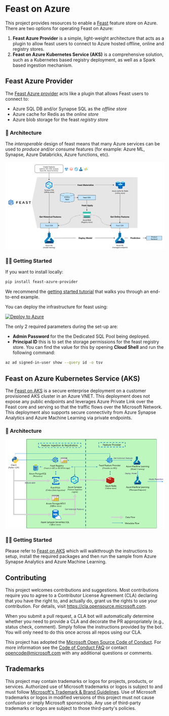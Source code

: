 # Feast on Azure

This project provides resources to enable a [Feast](http://feast.dev) feature store on Azure. There are two options for operating Feast on Azure:

1. **Feast Azure Provider** is a simple, light-weight architecture that acts as a plugin to allow feast users to connect to Azure hosted offline, online and registry stores.
1. **Feast on Azure Kubernetes Service (AKS)** is a comprehensive solution, such as a Kubernetes based registry deployment, as well as a Spark based ingestion mechanism.

## Feast Azure Provider
The [Feast Azure provider](./provider/README.md) acts like a plugin that allows Feast users to connect to:

- Azure SQL DB and/or Synapse SQL as the _offline store_
- Azure cache for Redis as the _online store_
- Azure blob storage for the feast _registry store_

### 📐 Architecture

The _interoperable_ design of feast means that many Azure services can be used to _produce_ and/or _consume_ features (for example: Azure ML, Synapse, Azure Databricks, Azure functions, etc).

![azure provider architecture](provider/media/arch.png)

### 🐱‍👤 Getting Started

If you want to install locally:

```bash
pip install feast-azure-provider
```

We recommend the [getting started tutorial](provider/tutorial/) that walks you through an end-to-end example.

You can deploy the infrastructure for feast using:

[![Deploy to Azure](https://aka.ms/deploytoazurebutton)](https://portal.azure.com/#create/Microsoft.Template/uri/https%3A%2F%2Fraw.githubusercontent.com%2FAzure%2Ffeast-azure%2Fmain%2Fprovider%2Fcloud%2Ffs_synapse_azuredeploy.json)

The only 2 required parameters during the set-up are:

- **Admin Password** for the the Dedicated SQL Pool being deployed.
- **Principal ID** this is to set the storage permissions for the feast registry store. You can find the value for this by opening **Cloud Shell** and run the following command:

```bash
az ad signed-in-user show --query id -o tsv
```
## Feast on Azure Kubernetes Service (AKS)
The [Feast on AKS](./cluster/README.md) is a secure enterprise deployment on a customer provisioned AKS cluster in an Azure VNET. This deployment does not expose any public endpoints and leverages Azure Private Link over the Feast core and serving so that the traffic flows over the Microsoft Network. This deployment also supports secure connectivity from Azure Synapse Analytics and Azure Machine Learning via private endpoints.
### 📐 Architecture

![Feast on AKS architecture](cluster/media/architecture.png)

### 🐱‍👤 Getting Started
Please refer to [Feast on AKS](./cluster/README.md) which will walkthrough the instructions to setup, install the required packages and then run the sample from Azure Synapse Analytics and Azure Machine Learning.

## Contributing

This project welcomes contributions and suggestions.  Most contributions require you to agree to a
Contributor License Agreement (CLA) declaring that you have the right to, and actually do, grant us
the rights to use your contribution. For details, visit https://cla.opensource.microsoft.com.

When you submit a pull request, a CLA bot will automatically determine whether you need to provide
a CLA and decorate the PR appropriately (e.g., status check, comment). Simply follow the instructions
provided by the bot. You will only need to do this once across all repos using our CLA.

This project has adopted the [Microsoft Open Source Code of Conduct](https://opensource.microsoft.com/codeofconduct/).
For more information see the [Code of Conduct FAQ](https://opensource.microsoft.com/codeofconduct/faq/) or
contact [opencode@microsoft.com](mailto:opencode@microsoft.com) with any additional questions or comments.

## Trademarks

This project may contain trademarks or logos for projects, products, or services. Authorized use of Microsoft 
trademarks or logos is subject to and must follow 
[Microsoft's Trademark & Brand Guidelines](https://www.microsoft.com/en-us/legal/intellectualproperty/trademarks/usage/general).
Use of Microsoft trademarks or logos in modified versions of this project must not cause confusion or imply Microsoft sponsorship.
Any use of third-party trademarks or logos are subject to those third-party's policies.

